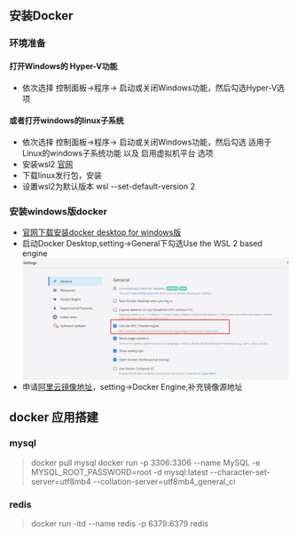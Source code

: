 ## 安装Docker
### 环境准备
#### 打开Windows的 Hyper-V功能
- 依次选择 控制面板->程序-> 启动或关闭Windows功能，然后勾选Hyper-V选项
#### 或者打开windows的linux子系统
- 依次选择 控制面板->程序-> 启动或关闭Windows功能，然后勾选 适用于Linux的windows子系统功能 以及 启用虚拟机平台 选项
- 安装wsl2 [官网](https://docs.microsoft.com/zh-cn/windows/wsl/about)
- 下载linux发行包，安装
- 设置wsl2为默认版本   wsl --set-default-version 2

### 安装windows版docker
- [官网下载安装docker desktop for windows版](https://www.docker.com/)
- 启动Docker Desktop,setting->General下勾选Use the WSL 2 based engine
![avatar](../.vuepress/public/resource/docker_setting1.png)
- 申请[阿里云镜像地址](https://cr.console.aliyun.com/)，setting->Docker Engine,补充镜像源地址


## docker 应用搭建
### mysql
> docker pull mysql 
> docker run -p 3306:3306 --name MySQL -e MYSQL_ROOT_PASSWORD=root -d mysql:latest --character-set-server=utf8mb4 --collation-server=utf8mb4_general_ci

### redis
> docker run -itd --name redis -p 6379:6379 redis